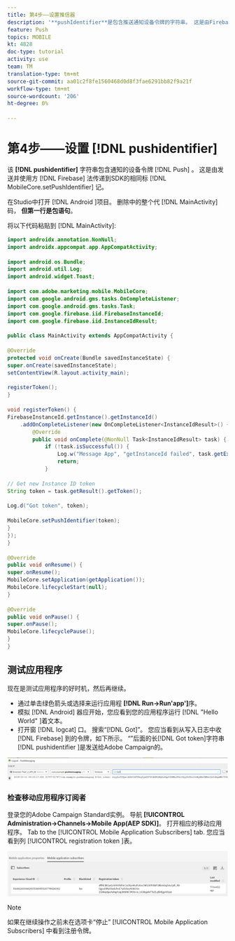 ```yaml
---
title: 第4步——设置推信器
description: '**pushIdentifier**是包含推送通知设备令牌的字符串。 这是由Firebase发送并使用MobileCore.setPushIdentifier方法传递到SDK的相同令牌。'
feature: Push
topics: MOBILE
kt: 4828
doc-type: tutorial
activity: use
team: TM
translation-type: tm+mt
source-git-commit: aa01c2f8fe1560468d0d8f3fae6291bb82f9a21f
workflow-type: tm+mt
source-wordcount: '206'
ht-degree: 0%

---
```


# 第4步——设置 [!DNL pushidentifier]

该 **[!DNL pushidentifier]** 字符串包含通知的设备令牌 [!DNL Push] 。 这是由发送并使用方 [!DNL Firebase] 法传递到SDK的相同标 [!DNL MobileCore.setPushIdentifier] 记。

在Studio中打开 [!DNL Android ]项目。 删除中的整个代 [!DNL MainActivity] 码， **但第一行是包语句**。

将以下代码粘贴到 [!DNL MainActivity]:

<!--
Removed `{.line-numbers}` below
-->

```java
import androidx.annotation.NonNull;
import androidx.appcompat.app.AppCompatActivity;

import android.os.Bundle;
import android.util.Log;
import android.widget.Toast;

import com.adobe.marketing.mobile.MobileCore;
import com.google.android.gms.tasks.OnCompleteListener;
import com.google.android.gms.tasks.Task;
import com.google.firebase.iid.FirebaseInstanceId;
import com.google.firebase.iid.InstanceIdResult;

public class MainActivity extends AppCompatActivity {

@Override
protected void onCreate(Bundle savedInstanceState) {
super.onCreate(savedInstanceState);
setContentView(R.layout.activity_main);

registerToken();
}

void registerToken() {
FirebaseInstanceId.getInstance().getInstanceId()
    .addOnCompleteListener(new OnCompleteListener<InstanceIdResult>() {
        @Override
        public void onComplete(@NonNull Task<InstanceIdResult> task) {
            if (!task.isSuccessful()) {
                Log.w("Message App", "getInstanceId failed", task.getException());
                return;
            }

// Get new Instance ID token
String token = task.getResult().getToken();

Log.d("Got token", token);

MobileCore.setPushIdentifier(token);
}
});
}

@Override
public void onResume() {
super.onResume();
MobileCore.setApplication(getApplication());
MobileCore.lifecycleStart(null);
}

@Override
public void onPause() {
super.onPause();
MobileCore.lifecyclePause();
}
}
```

## 测试应用程序

现在是测试应用程序的好时机，然后再继续。

* 通过单击绿色箭头或选择来运行应用程 **[!DNL Run->Run'app']**&#x200B;序。
* 模拟 [!DNL Android] 器应开始，您应看到您的应用程序运行 [!DNL "Hello World" ]着文本。
* 打开窗 [!DNL logcat] 口。 搜索“[!DNL Got]”。 您应当看到从写入日志中收 [!DNL Firebase] 到的令牌，如下所示。 “”后面的长[!DNL Got token]字符串 [!DNL pushidentifier ]是发送给Adobe Campaign的。

![logcat-token](assets/logcat-got-token.PNG)

### 检查移动应用程序订阅者

登录您的Adobe Campaign Standard实例。
导航 **[!UICONTROL Administration->Channels->Mobile App(AEP SDK)]**。 打开相应的移动应用程序。 Tab to the [!UICONTROL Mobile Application Subscribers] tab. 您应当看到列 [!UICONTROL registration token ]表。

![移动——应用程序——用户](assets/mobile-application-subscribers.PNG)

>[!NOTE]
>
>如果在继续操作之前未在选项卡“停止” [!UICONTROL Mobile Application Subscribers] 中看到注册令牌。
